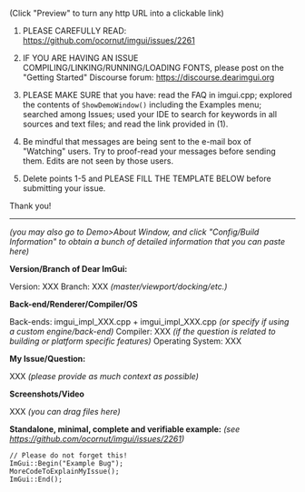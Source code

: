 (Click "Preview" to turn any http URL into a clickable link)

1. PLEASE CAREFULLY READ:
   https://github.com/ocornut/imgui/issues/2261

2. IF YOU ARE HAVING AN ISSUE COMPILING/LINKING/RUNNING/LOADING FONTS, please post on the "Getting Started" Discourse
   forum:
   https://discourse.dearimgui.org

3. PLEASE MAKE SURE that you have: read the FAQ in imgui.cpp; explored the contents of `ShowDemoWindow()` including the
   Examples menu; searched among Issues; used your IDE to search for keywords in all sources and text files; and read
   the link provided in (1).

4. Be mindful that messages are being sent to the e-mail box of "Watching" users. Try to proof-read your messages before
   sending them. Edits are not seen by those users.

5. Delete points 1-5 and PLEASE FILL THE TEMPLATE BELOW before submitting your issue.

Thank you!

----

_(you may also go to Demo>About Window, and click "Config/Build Information" to obtain a bunch of detailed information
that you can paste here)_

**Version/Branch of Dear ImGui:**

Version: XXX
Branch: XXX _(master/viewport/docking/etc.)_

**Back-end/Renderer/Compiler/OS**

Back-ends: imgui_impl_XXX.cpp + imgui_impl_XXX.cpp _(or specify if using a custom engine/back-end)_
Compiler: XXX _(if the question is related to building or platform specific features)_
Operating System: XXX

**My Issue/Question:**

XXX _(please provide as much context as possible)_

**Screenshots/Video**

XXX _(you can drag files here)_

**Standalone, minimal, complete and verifiable example:** _(see https://github.com/ocornut/imgui/issues/2261)_

```
// Please do not forget this!
ImGui::Begin("Example Bug");
MoreCodeToExplainMyIssue();
ImGui::End();
```
